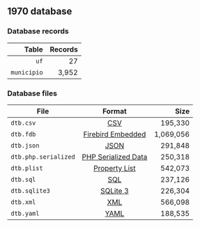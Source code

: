 ## 1970 database

### Database records

|       Table | Records |
| -----------:| -------:|
|        `uf` |      27 |
| `municipio` |   3,952 |

### Database files

| File                 | Format                                                                                          |      Size |
| -------------------- |:-----------------------------------------------------------------------------------------------:| ---------:|
| `dtb.csv`            | [CSV](https://en.wikipedia.org/wiki/Comma-separated_values)                                     |   195,330 |
| `dtb.fdb`            | [Firebird Embedded](https://en.wikipedia.org/wiki/Embedded_database#Firebird_Embedded)          | 1,069,056 |
| `dtb.json`           | [JSON](https://en.wikipedia.org/wiki/JSON)                                                      |   291,848 |
| `dtb.php.serialized` | [PHP Serialized Data](https://en.wikipedia.org/wiki/Serialization#Programming_language_support) |   250,318 |
| `dtb.plist`          | [Property List](https://en.wikipedia.org/wiki/Property_list)                                    |   542,073 |
| `dtb.sql`            | [SQL](https://en.wikipedia.org/wiki/SQL)                                                        |   237,126 |
| `dtb.sqlite3`        | [SQLite 3](https://en.wikipedia.org/wiki/SQLite)                                                |   226,304 |
| `dtb.xml`            | [XML](https://en.wikipedia.org/wiki/XML)                                                        |   566,098 |
| `dtb.yaml`           | [YAML](https://en.wikipedia.org/wiki/YAML)                                                      |   188,535 |
